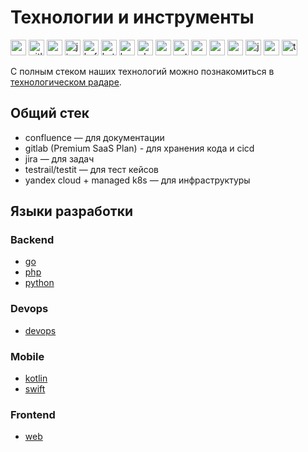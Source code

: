 # Технологии и инструменты

<p>
<img src="https://cdn.svgporn.com/logos/confluence.svg" alt="confluence" width="25" height="25" />
<img src="https://cdn.svgporn.com/logos/gitlab.svg" alt="gitlab" width="25" height="25" />
<img src="https://cdn.svgporn.com/logos/go.svg" alt="go" width="25" height="25" />
<img src="https://cdn.svgporn.com/logos/jira.svg" alt="jira" width="25" height="25" />
<img src="https://cdn.svgporn.com/logos/kafka-icon.svg" alt="kafka" width="25" height="25" />
<img src="https://cdn.svgporn.com/logos/kotlin-icon.svg" alt="kotlin" width="25" height="25" />
<img src="http://cdn.svgporn.com/logos/kubernetes.svg" alt="kubernetes" width="25" height="25" />
<img src="https://cdn.svgporn.com/logos/php.svg" alt="php" width="25" height="25" />
<img src="https://cdn.svgporn.com/logos/postgresql.svg" alt="postgresql" width="25" height="25" />
<img src="https://cdn.svgporn.com/logos/python.svg" alt="python" width="25" height="25" />
<img src="https://cdn.svgporn.com/logos/rabbitmq-icon.svg" alt="rabbitmq" width="25" height="25" />
<img src="https://cdn.svgporn.com/logos/redis.svg" alt="redis" width="25" height="25" />
<img src="https://cdn.svgporn.com/logos/swift.svg" alt="swift" width="25" height="25" />
<img src="https://cdn.svgporn.com/logos/javascript.svg" alt="javascript" width="25" height="25" />
<img src="https://cdn.svgporn.com/logos/vue.svg" alt="vue" width="25" height="25" />
<img src="https://cdn.svgporn.com/logos/terraform-icon.svg" alt="terraform" width="25" height="25" />
</p>

С полным стеком наших технологий можно познакомиться в [технологическом радаре](https://magnit-tech.github.io/magnit-online/tech/radar/index.html).

## Общий стек

* confluence — для документации
* gitlab (Premium SaaS Plan) - для хранения кода и cicd
* jira — для задач
* testrail/testit — для тест кейсов
* yandex cloud + managed k8s — для инфраструктуры

## Языки разработки

### Backend

* [go](golang.md)
* [php](php.md)
* [python](python.md)

### Devops

* [devops](devops.md)

### Mobile

* [kotlin](kotlin.md)
* [swift](swift.md)

### Frontend

* [web](web.md)
